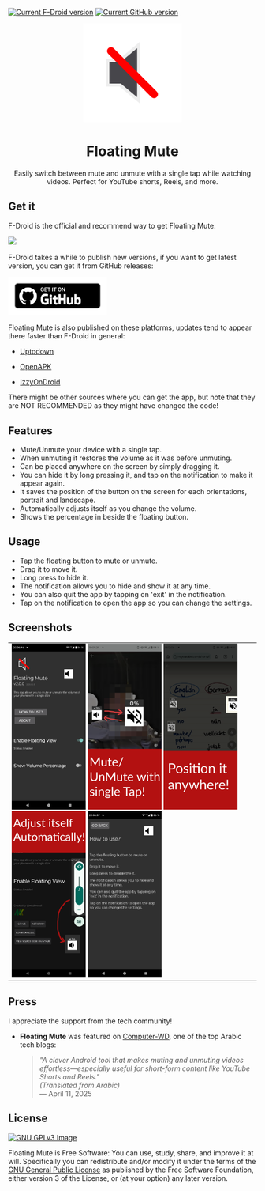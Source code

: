 <a href="https://f-droid.org/en/packages/com.github.mkalmousli.floating_mute"><img src="https://img.shields.io/f-droid/v/com.github.mkalmousli.floating_mute?label=F-Droid" alt="Current F-Droid version"/></a> <a href="https://github.com/mkalmousli/FloatingMute/releases/latest"><img src="https://img.shields.io/github/v/tag/mkalmousli/FloatingMute?label=GitHub" alt="Current GitHub version"/></a>


<p align="center">
    <img src="logo.svg" width="200px" />
</p>
<h1 align="center">Floating Mute</h1>
<p align="center">
    Easily switch between mute and unmute with a single tap while watching videos. Perfect for YouTube shorts, Reels, and more.
</p>

## Get it

F-Droid is the official and recommend way to get Floating Mute:



<a href="https://f-droid.org/en/packages/com.github.mkalmousli.floating_mute">
    <img src="https://f-droid.org/badge/get-it-on.svg" height="90" />
</a>


F-Droid takes a while to publish new versions, if you want to get latest version, you can get it from GitHub releases:

<a href="https://github.com/mkalmousli/FloatingMute/releases/latest">
    <img src="get_it_on_github.png" width="200"/>
</a>

Floating Mute is also published on these platforms, updates tend to appear there faster than F-Droid in general:

- [Uptodown](https://floating-mute.en.uptodown.com/android)

- [OpenAPK](https://www.openapk.net/floating-mute/com.github.mkalmousli.floating_mute/)


- [IzzyOnDroid](https://apt.izzysoft.de/fdroid/index/apk/com.github.mkalmousli.floating_mute)


There might be other sources where you can get the app, but note that they are NOT RECOMMENDED as they might have changed the code!


## Features
- Mute/Unmute your device with a single tap.
- When unmuting it restores the volume as it was before unmuting.
- Can be placed anywhere on the screen by simply dragging it.
- You can hide it by long pressing it, and tap on the notification to make it appear again.
- It saves the position of the button on the screen for each orientations, portrait and landscape.
- Automatically adjusts itself as you change the volume.
- Shows the percentage in beside the floating button.


## Usage
- Tap the floating button to mute or unmute.
- Drag it to move it.
- Long press to hide it.
- The notification allows you to hide and show it at any time.
- You can also quit the app by tapping on 'exit' in the notification.
- Tap on the notification to open the app so you can change the settings.

## Screenshots

<table>
    <tr>
        <td>
            <img src="screenshots/01.png" width="150px" />
            <img src="screenshots/02.png" width="150px" />
            <img src="screenshots/03.png" width="150px" />
            <img src="screenshots/04.png" width="150px" />
            <img src="screenshots/05.png" width="150px" />
        </td>
    </tr>
</table>


## Press

I appreciate the support from the tech community!

- **Floating Mute** was featured on [Computer-WD](https://www.computer-wd.com/2025/04/new-smartphone-apps.html#header-3), one of the top Arabic tech blogs:

    > *"A clever Android tool that makes muting and unmuting videos effortless—especially useful for short-form content like YouTube Shorts and Reels."*  
    > *(Translated from Arabic)*  
    > — April 11, 2025

## License
[![GNU GPLv3 Image](https://www.gnu.org/graphics/gplv3-127x51.png)](https://www.gnu.org/licenses/gpl-3.0.en.html)  

Floating Mute is Free Software: You can use, study, share, and improve it at will. Specifically you can redistribute and/or modify it under the terms of the [GNU General Public License](https://www.gnu.org/licenses/gpl.html) as published by the Free Software Foundation, either version 3 of the License, or (at your option) any later version.
